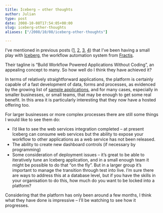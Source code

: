 ```yaml
---
title: Iceberg – other thoughts
author: Julian
type: post
date: 2008-10-08T17:54:05+00:00
slug: iceberg-other-thoughts 
aliases: ["/2008/10/08/iceberg-other-thoughts"]

---
```

I’ve mentioned in previous posts ([1][1], [2][2], [3][3], [4][4]) that I’ve been having a small play with [Iceberg][5], the workflow automation system from [Fractis][6].

Their tagline is “Build Workflow Powered Applications Without Coding”, an appealing concept to many. So how well do I think they have achieved it?

In terms of relatively straightforward applications, the platform is certainly capable of a fast development of data, forms and processes, as evidenced by the growing list of [sample applications][7], and for many cases, especially in smaller businesses, or small teams, that may be enough to get some real benefit. In this area it is particularly interesting that they now have a hosted offering too.

For larger businesses or more complex processes there are still some things I would like to see them do:

  * I’d like to see the web services integration completed – at present Iceberg can consume web services but the ability to expose your workflow to other applications as a web service has not been released.
  * The ability to create new dashboard controls (if necessary by programming)
  * Some consideration of deployment issues – it’s great to be able to iteratively tune an Iceberg application, and in a small enough team it might be possible to do that “on the fly”. But in a larger group it’s important to manage the transition through test into live. I’m sure there are ways to address this at a database level, but if you have the skills in your organisation to do this, how much do you want to be locked into a platform?

Considering that the platform has only been around a few months, I think what they have done is impressive – I’ll be watching to see how it progresses.

 [1]: https://www.synesthesia.co.uk/blog/archives/2008/09/24/iceberg/
 [2]: https://www.synesthesia.co.uk/blog/archives/2008/09/24/iceberg-creating-the-first-user-story-1/
 [3]: https://www.synesthesia.co.uk/blog/archives/2008/09/25/iceberg-creating-the-first-user-story-2/
 [4]: https://www.synesthesia.co.uk/blog/archives/2008/09/30/iceberg-the-security-model/
 [5]: https://www.geticeberg.com/
 [6]: https://www.fractis.com/
 [7]: https://www.learniceberg.com/Application_Directory/
